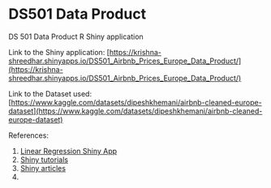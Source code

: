 # DS501 Data Product

DS 501 Data Product R Shiny application


Link to the Shiny application:
[https://krishna-shreedhar.shinyapps.io/DS501_Airbnb_Prices_Europe_Data_Product/](https://krishna-shreedhar.shinyapps.io/DS501_Airbnb_Prices_Europe_Data_Product/)

Link to the Dataset used:
[https://www.kaggle.com/datasets/dipeshkhemani/airbnb-cleaned-europe-dataset](https://www.kaggle.com/datasets/dipeshkhemani/airbnb-cleaned-europe-dataset)

References:
1. [Linear Regression Shiny App](https://shiny.rstudio.com/gallery/didacting-modeling.html)
2. [Shiny tutorials](https://shiny.rstudio.com/tutorial/)
3. [Shiny articles](http://shiny.rstudio.com/articles/)
4. 
